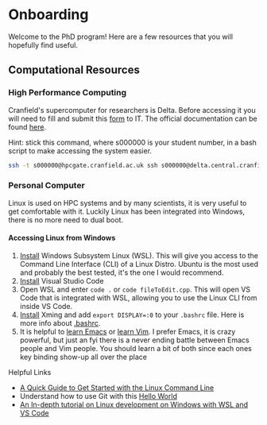 # Onboarding
Welcome to the PhD program!
Here are a few resources that you will hopefully find useful.

## Computational Resources
### High Performance Computing
Cranfield's supercomputer for researchers is Delta.
Before accessing it you will need to fill and submit this
  [form](https://intranet.cranfield.ac.uk/it/Documents3/DeltaApplication.pdf)
  to IT.
The official documentation can be found
  [here](https://intranet.cranfield.ac.uk/it/Documents3/Getting%20Started%20With%20HPC.pdf).

Hint: stick this command, where s000000 is your student number, in a bash script
  to make accessing the system easier.
``` bash
ssh -t s000000@hpcgate.cranfield.ac.uk ssh s000000@delta.central.cranfield.ac.uk
```


### Personal Computer
Linux is used on HPC systems and by many scientists, it is very useful to get comfortable with it.
Luckily Linux has been integrated into Windows, there is no more need to dual boot.

#### Accessing Linux from Windows
 1. [Install](https://docs.microsoft.com/en-us/windows/wsl/install-win10) Windows Subsystem Linux (WSL).
    This will give you access to the Command Line Interface (CLI) of a Linux Distro.
    Ubuntu is the most used and probably the best tested, it's the one I would recommend.
 2. [Install](https://code.visualstudio.com/download) Visual Studio Code
 3. Open WSL and enter `code .` or `code fileToEdit.cpp`.
    This will open VS Code that is integrated with WSL, allowing you to use the Linux CLI from inside VS Code.
 4. [Install](https://sourceforge.net/projects/xming/) Xming and add `export DISPLAY=:0` to your `.bashrc` file.
    Here is more info about [.bashrc](https://www.maketecheasier.com/what-is-bashrc/).
 5. It is helpful to [learn Emacs](http://ergoemacs.org/emacs/emacs_basics.html) or [learn Vim](https://danielmiessler.com/study/vim/).
 I prefer Emacs, it is crazy powerful, but just an fyi there is a never ending battle between Emacs people and Vim people.
 You should learn a bit of both since each ones key binding show-up all over the place




Helpful Links
 * [A Quick Guide to Get Started with the Linux Command Line](https://www.makeuseof.com/tag/using-linux-with-wayland/)
 * Understand how to use Git with this [Hello World](https://guides.github.com/activities/hello-world/)
 * [An In-depth tutorial on Linux development on Windows with WSL and VS Code](https://devblogs.microsoft.com/commandline/an-in-depth-tutorial-on-linux-development-on-windows-with-wsl-and-visual-studio-code/)
